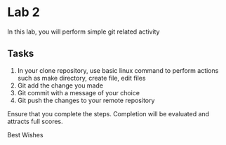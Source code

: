 # Lab 2

In this lab, you will perform simple git related activity

## Tasks

1. In your clone repository, use basic linux command to perform actions such as make directory, create file, edit files
2. Git add the change you made
3. Git commit with a message of your choice
4. Git push the changes to your remote repository


Ensure that you complete the steps. Completion will be evaluated and attracts full scores.

Best Wishes
